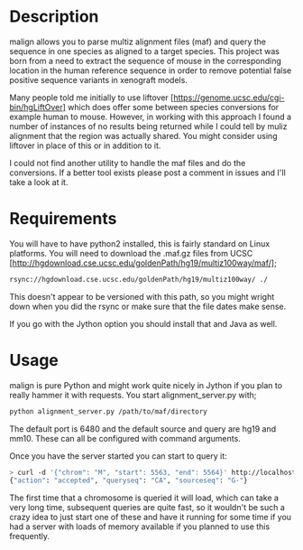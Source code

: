 # Description

malign allows you to parse multiz alignment files (maf) and query the sequence in one species as aligned to a target species.  This project was born from a need to extract the sequence of mouse in the corresponding location in the human reference sequence in order to remove potential false positive sequence variants in xenograft models.  

Many people told me initially to use liftover [https://genome.ucsc.edu/cgi-bin/hgLiftOver] which does offer some between species conversions for example human to mouse.  However, in working with this approach I found a number of instances of no results being returned while I could tell by muliz alignment that the region was actually shared.  You might consider using liftover in place of this or in addition to it.

I could not find another utility to handle the maf files and do the conversions.  If a better tool exists please post a comment in issues and I'll take a look at it. 

# Requirements

You will have to have python2 installed, this is fairly standard on Linux platforms.  You will need to download the .maf.gz files from UCSC [http://hgdownload.cse.ucsc.edu/goldenPath/hg19/multiz100way/maf/];

```bash
rsync://hgdownload.cse.ucsc.edu/goldenPath/hg19/multiz100way/ ./
```

This doesn't appear to be versioned with this path, so you might wright down when you did the rsync or make sure that the file dates make sense.

If you go with the Jython option you should install that and Java as well.

# Usage

malign is pure Python and might work quite nicely in Jython if you plan to really hammer it with requests.  You start alignment_server.py with;

```bash
python alignment_server.py /path/to/maf/directory
```

The default port is 6480 and the default source and query are hg19 and mm10.  These can all be configured with command arguments.

Once you have the server started you can start to query it:

```bash
> curl -d '{"chrom": "M", "start": 5563, "end": 5564}' http://localhost:6480/sequence
{"action": "accepted", "queryseq": "CA", "sourceseq": "G-"}
```

The first time that a chromosome is queried it will load, which can take a very long time, subsequent queries are quite fast, so it wouldn't be such a crazy idea to just start one of these and have it running for some time if you had a server with loads of memory available if you planned to use this frequently.
